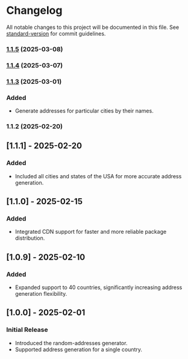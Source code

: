 # Changelog

All notable changes to this project will be documented in this file. See [standard-version](https://github.com/conventional-changelog/standard-version) for commit guidelines.

### [1.1.5](https://github.com/textcompare/random-addresses-generator/compare/v1.1.4...v1.1.5) (2025-03-08)

### [1.1.4](https://github.com/textcompare/random-addresses-generator/compare/v1.1.3...v1.1.4) (2025-03-07)

### [1.1.3](https://github.com/textcompare/random-addresses-generator/compare/v1.1.2...v1.1.3) (2025-03-01)
### Added
- Generate addresses for particular cities by their names.

### 1.1.2 (2025-02-20)

## [1.1.1] - 2025-02-20
### Added
- Included all cities and states of the USA for more accurate address generation.

## [1.1.0] - 2025-02-15
### Added
- Integrated CDN support for faster and more reliable package distribution.

## [1.0.9] - 2025-02-10
### Added
- Expanded support to 40 countries, significantly increasing address generation flexibility.

## [1.0.0] - 2025-02-01
### Initial Release
- Introduced the random-addresses generator.
- Supported address generation for a single country.
